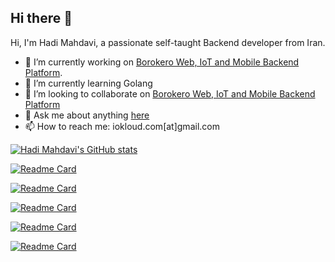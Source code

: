 ## Hi there 👋

<!--
**expandboard/expandboard** is a ✨ _special_ ✨ repository because its `README.md` (this file) appears on your GitHub profile.

Here are some ideas to get you started:

- 🔭 I’m currently working on ...
- 🌱 I’m currently learning ...
- 👯 I’m looking to collaborate on ...
- 🤔 I’m looking for help with ...
- 💬 Ask me about ...
- 📫 How to reach me: ...
- 😄 Pronouns: ...
- ⚡ Fun fact: ...
-->

Hi, I'm Hadi Mahdavi, a passionate self-taught Backend developer from Iran.

- 🔭 I’m currently working on [Borokero Web, IoT and Mobile Backend Platform](https://github.com/borokero/borokero).
- 🌱 I’m currently learning Golang
- 👯 I’m looking to collaborate on [Borokero Web, IoT and Mobile Backend Platform](https://github.com/borokero/github-readme-stats)
- 💬 Ask me about anything [here](https://github.com/expandboard/expandboard/issues)
- 📫 How to reach me: iokloud.com[at]gmail.com

<!--- 
  if you have forked this to use on your profile, 
  Change the `github-readme-stats.expandboard.vercel.app` to `github-readme-stats.vercel.app` 
--->

<!-- Change the `github-readme-stats.expandboard.vercel.app` to `github-readme-stats.vercel.app`  -->



[![Hadi Mahdavi's GitHub stats](https://github-readme-stats.vercel.app/api?username=expandboard)](https://github.com/expandboard)


[![Readme Card](https://github-readme-stats.vercel.app/api/pin/?username=borokero&repo=borokero)](https://github.com/bo/borokero/borokero)


[![Readme Card](https://github-readme-stats.vercel.app/api/pin/?username=borokero&repo=borokero-iot-http)](https://github.com/borokero/borokero-iot-http)


[![Readme Card](https://github-readme-stats.vercel.app/api/pin/?username=borokero&repo=borokero-iot-mqtt)](https://github.com/borokero/borokero-iot-mqtt/)


[![Readme Card](https://github-readme-stats.vercel.app/api/pin/?username=borokero&repo=borokero-auth)](https://github.com/borokero/borokero-auth)


[![Readme Card](https://github-readme-stats.vercel.app/api/pin/?username=borokero&repo=borokero-http)](https://github.com/anuraghazra/github-readme-stats)
